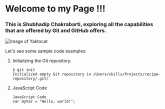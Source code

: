 # Welcome to my Page !!!

### This is Shubhadip Chakrabarti, exploring all the capabilities that are offered by Git and GitHub offers.

![Image of Yaktocat](https://octodex.github.com/images/yaktocat.png)

Let's see some sample code examples:

1. Initializing the Git repository.

   ```
   $ git init
   Initialized empty Git repository in /Users/skills/Projects/recipe-repository/.git/
    ```
2. JavaScript Code

   ```
   JavaScript Code
   var myVar = "Hello, world!";
   ```
